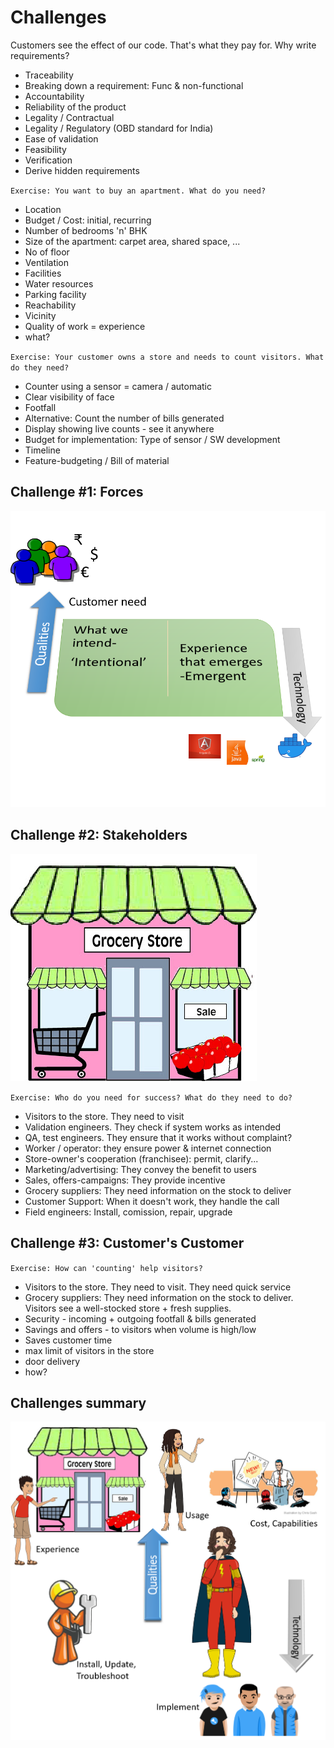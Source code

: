 # Challenges

Customers see the effect of our code. That's what they pay for.
Why write requirements?

- Traceability
- Breaking down a requirement: Func & non-functional
- Accountability
- Reliability of the product
- Legality / Contractual
- Legality / Regulatory (OBD standard for India)
- Ease of validation
- Feasibility
- Verification
- Derive hidden requirements

`Exercise: You want to buy an apartment. What do you need?`

- Location
- Budget / Cost: initial, recurring
- Number of bedrooms 'n' BHK
- Size of the apartment: carpet area, shared space, ...
- No of floor
- Ventilation
- Facilities
- Water resources
- Parking facility
- Reachability
- Vicinity
- Quality of work = experience
- what?

`Exercise: Your customer owns a store and needs to count visitors. What do they need?`

- Counter using a sensor = camera / automatic
- Clear visibility of face
- Footfall
- Alternative: Count the number of bills generated
- Display showing live counts - see it anywhere
- Budget for implementation: Type of sensor / SW development
- Timeline
- Feature-budgeting / Bill of material

## Challenge #1: Forces

![forces](images/intentional-emergent.png "intent-emerge")

## Challenge #2: Stakeholders

![store](images/store.png "store")

`Exercise: Who do you need for success? What do they need to do?`

- Visitors to the store. They need to visit
- Validation engineers. They check if system works as intended
- QA, test engineers. They ensure that it works without complaint?
- Worker / operator: they ensure power & internet connection
- Store-owner's cooperation (franchisee): permit, clarify...
- Marketing/advertising: They convey the benefit to users
- Sales, offers-campaigns: They provide incentive
- Grocery suppliers: They need information on the stock to deliver
- Customer Support: When it doesn't work, they handle the call
- Field engineers: Install, comission, repair, upgrade

## Challenge #3: Customer's Customer

`Exercise: How can 'counting' help visitors?`

- Visitors to the store. They need to visit. They need quick service
- Grocery suppliers: They need information on the stock to deliver. Visitors see a well-stocked store + fresh supplies.
- Security - incoming + outgoing footfall & bills generated
- Savings and offers - to visitors when volume is high/low
- Saves customer time
- max limit of visitors in the store
- door delivery
- how?

## Challenges summary

![stakeholders](images/store-stakeholders.png "store-stakeholders")
